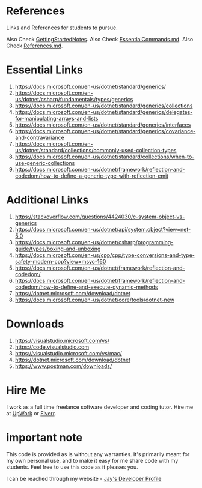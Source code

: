 # References

Links and References for students to pursue.

Also Check [GettingStartedNotes](GettingStartedNotes.md).
Also Check [EssentialCommands.md](EssentialCommands.md).
Also Check [References.md](References.md).

# Essential Links

1. https://docs.microsoft.com/en-us/dotnet/standard/generics/
1. https://docs.microsoft.com/en-us/dotnet/csharp/fundamentals/types/generics
1. https://docs.microsoft.com/en-us/dotnet/standard/generics/collections
1. https://docs.microsoft.com/en-us/dotnet/standard/generics/delegates-for-manipulating-arrays-and-lists
1. https://docs.microsoft.com/en-us/dotnet/standard/generics/interfaces
1. https://docs.microsoft.com/en-us/dotnet/standard/generics/covariance-and-contravariance
1. https://docs.microsoft.com/en-us/dotnet/standard/collections/commonly-used-collection-types
1. https://docs.microsoft.com/en-us/dotnet/standard/collections/when-to-use-generic-collections
1. https://docs.microsoft.com/en-us/dotnet/framework/reflection-and-codedom/how-to-define-a-generic-type-with-reflection-emit

# Additional Links

1. https://stackoverflow.com/questions/4424030/c-system-object-vs-generics
1. https://docs.microsoft.com/en-us/dotnet/api/system.object?view=net-5.0
1. https://docs.microsoft.com/en-us/dotnet/csharp/programming-guide/types/boxing-and-unboxing
1. https://docs.microsoft.com/en-us/cpp/cpp/type-conversions-and-type-safety-modern-cpp?view=msvc-160
1. https://docs.microsoft.com/en-us/dotnet/framework/reflection-and-codedom/
1. https://docs.microsoft.com/en-us/dotnet/framework/reflection-and-codedom/how-to-define-and-execute-dynamic-methods
1. https://dotnet.microsoft.com/download/dotnet
1. https://docs.microsoft.com/en-us/dotnet/core/tools/dotnet-new

# Downloads

1. https://visualstudio.microsoft.com/vs/
1. https://code.visualstudio.com
1. https://visualstudio.microsoft.com/vs/mac/
1. https://dotnet.microsoft.com/download/dotnet
1. https://www.postman.com/downloads/

# Hire Me

I work as a full time freelance software developer and coding tutor. Hire me at [UpWork](https://www.upwork.com/fl/vijayasimhabr) or [Fiverr](https://www.fiverr.com/jay_codeguy). 

# important note 

This code is provided as is without any warranties. It's primarily meant for my own personal use, and to make it easy for me share code with my students. Feel free to use this code as it pleases you.

I can be reached through my website - [Jay's Developer Profile](https://jay-study-nildana.github.io/developerprofile)